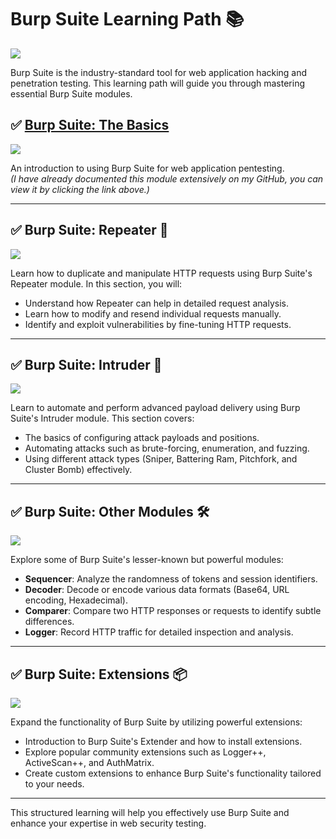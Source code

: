 # Burp Suite Learning Path 📚

![](https://github.com/user-attachments/assets/d204eba9-4f8c-436b-a440-f1eac30676b5)

Burp Suite is the industry-standard tool for web application hacking and penetration testing. This learning path will guide you through mastering essential Burp Suite modules.

## ✅ [Burp Suite: The Basics](https://github.com/yourusername/yourrepository)

![](https://github.com/user-attachments/assets/1f83d153-f77e-4780-80d6-2cc4f8f9ebe9)

An introduction to using Burp Suite for web application pentesting.  
*(I have already documented this module extensively on my GitHub, you can view it by clicking the link above.)*

---

## ✅ Burp Suite: Repeater 🔁

![](https://github.com/user-attachments/assets/77a8da81-e4f7-4f51-9651-5c7e86386b26)

Learn how to duplicate and manipulate HTTP requests using Burp Suite's Repeater module. In this section, you will:

- Understand how Repeater can help in detailed request analysis.
- Learn how to modify and resend individual requests manually.
- Identify and exploit vulnerabilities by fine-tuning HTTP requests.

---

## ✅ Burp Suite: Intruder 🚀

![](https://github.com/user-attachments/assets/a4cbcffa-5f59-49e7-a513-39917bf4dadc)

Learn to automate and perform advanced payload delivery using Burp Suite's Intruder module. This section covers:

- The basics of configuring attack payloads and positions.
- Automating attacks such as brute-forcing, enumeration, and fuzzing.
- Using different attack types (Sniper, Battering Ram, Pitchfork, and Cluster Bomb) effectively.

---

## ✅ Burp Suite: Other Modules 🛠️

![](https://github.com/user-attachments/assets/e2137087-303d-43ed-ae21-74ef39d1c31b)

Explore some of Burp Suite's lesser-known but powerful modules:

- **Sequencer**: Analyze the randomness of tokens and session identifiers.
- **Decoder**: Decode or encode various data formats (Base64, URL encoding, Hexadecimal).
- **Comparer**: Compare two HTTP responses or requests to identify subtle differences.
- **Logger**: Record HTTP traffic for detailed inspection and analysis.

---

## ✅ Burp Suite: Extensions 📦

![](https://github.com/user-attachments/assets/2f8f75bb-f5c1-474e-8ad3-8fe6b59309d9)

Expand the functionality of Burp Suite by utilizing powerful extensions:

- Introduction to Burp Suite's Extender and how to install extensions.
- Explore popular community extensions such as Logger++, ActiveScan++, and AuthMatrix.
- Create custom extensions to enhance Burp Suite's functionality tailored to your needs.

---

This structured learning will help you effectively use Burp Suite and enhance your expertise in web security testing.
